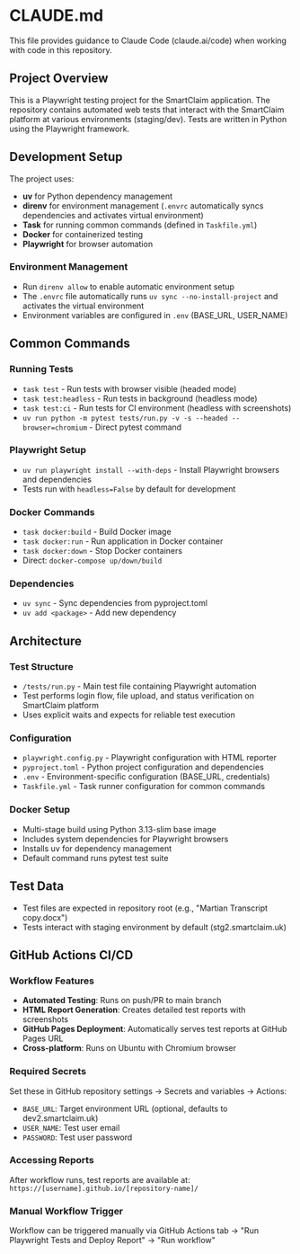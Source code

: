# CLAUDE.md

This file provides guidance to Claude Code (claude.ai/code) when working with code in this repository.

## Project Overview

This is a Playwright testing project for the SmartClaim application. The repository contains automated web tests that interact with the SmartClaim platform at various environments (staging/dev). Tests are written in Python using the Playwright framework.

## Development Setup

The project uses:
- **uv** for Python dependency management 
- **direnv** for environment management (`.envrc` automatically syncs dependencies and activates virtual environment)
- **Task** for running common commands (defined in `Taskfile.yml`)
- **Docker** for containerized testing
- **Playwright** for browser automation

### Environment Management
- Run `direnv allow` to enable automatic environment setup
- The `.envrc` file automatically runs `uv sync --no-install-project` and activates the virtual environment
- Environment variables are configured in `.env` (BASE_URL, USER_NAME)

## Common Commands

### Running Tests
- `task test` - Run tests with browser visible (headed mode)
- `task test:headless` - Run tests in background (headless mode)
- `task test:ci` - Run tests for CI environment (headless with screenshots)
- `uv run python -m pytest tests/run.py -v -s --headed --browser=chromium` - Direct pytest command

### Playwright Setup
- `uv run playwright install --with-deps` - Install Playwright browsers and dependencies
- Tests run with `headless=False` by default for development

### Docker Commands
- `task docker:build` - Build Docker image
- `task docker:run` - Run application in Docker container  
- `task docker:down` - Stop Docker containers
- Direct: `docker-compose up/down/build`

### Dependencies
- `uv sync` - Sync dependencies from pyproject.toml
- `uv add <package>` - Add new dependency

## Architecture

### Test Structure
- `/tests/run.py` - Main test file containing Playwright automation
- Test performs login flow, file upload, and status verification on SmartClaim platform
- Uses explicit waits and expects for reliable test execution

### Configuration
- `playwright.config.py` - Playwright configuration with HTML reporter
- `pyproject.toml` - Python project configuration and dependencies
- `.env` - Environment-specific configuration (BASE_URL, credentials)
- `Taskfile.yml` - Task runner configuration for common commands

### Docker Setup
- Multi-stage build using Python 3.13-slim base image
- Includes system dependencies for Playwright browsers
- Installs uv for dependency management
- Default command runs pytest test suite

## Test Data
- Test files are expected in repository root (e.g., "Martian Transcript copy.docx")
- Tests interact with staging environment by default (stg2.smartclaim.uk)

## GitHub Actions CI/CD

### Workflow Features
- **Automated Testing**: Runs on push/PR to main branch
- **HTML Report Generation**: Creates detailed test reports with screenshots
- **GitHub Pages Deployment**: Automatically serves test reports at GitHub Pages URL
- **Cross-platform**: Runs on Ubuntu with Chromium browser

### Required Secrets
Set these in GitHub repository settings → Secrets and variables → Actions:
- `BASE_URL`: Target environment URL (optional, defaults to dev2.smartclaim.uk)  
- `USER_NAME`: Test user email
- `PASSWORD`: Test user password

### Accessing Reports
After workflow runs, test reports are available at:
`https://[username].github.io/[repository-name]/`

### Manual Workflow Trigger
Workflow can be triggered manually via GitHub Actions tab → "Run Playwright Tests and Deploy Report" → "Run workflow"